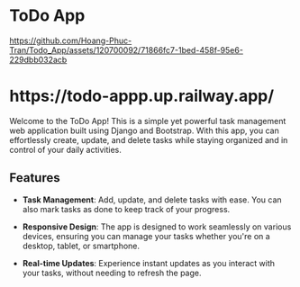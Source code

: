 # ToDo App

https://github.com/Hoang-Phuc-Tran/Todo_App/assets/120700092/71866fc7-1bed-458f-95e6-229dbb032acb

<h1>https://todo-appp.up.railway.app/</h1>

Welcome to the ToDo App! This is a simple yet powerful task management web application built using Django and Bootstrap. With this app, you can effortlessly create, update, and delete tasks while staying organized and in control of your daily activities.

## Features

- **Task Management**: Add, update, and delete tasks with ease. You can also mark tasks as done to keep track of your progress.

- **Responsive Design**: The app is designed to work seamlessly on various devices, ensuring you can manage your tasks whether you're on a desktop, tablet, or smartphone.

- **Real-time Updates**: Experience instant updates as you interact with your tasks, without needing to refresh the page.
